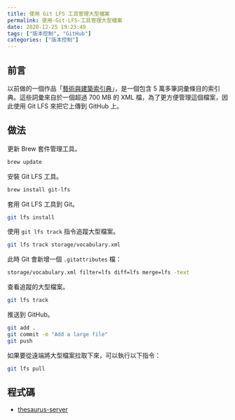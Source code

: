 ```yaml
---
title: 使用 Git LFS 工具管理大型檔案
permalink: 使用-Git-LFS-工具管理大型檔案
date: 2020-12-25 19:23:49
tags: ["版本控制", "GitHub"]
categories: ["版本控制"]
---
```


## 前言

以前做的一個作品「[藝術與建築索引典](https://thesaurus.epoch.tw/)」，是一個包含 5 萬多筆詞彙條目的索引典。這些詞彙來自於一個超過 700 MB 的 XML 檔，為了更方便管理這個檔案，因此使用 Git LFS 來把它上傳到 GitHub 上。

## 做法

更新 Brew 套件管理工具。

```BASH
brew update
```

安裝 Git LFS 工具。

```BASH
brew install git-lfs
```

套用 Git LFS 工具到 Git。

```BASH
git lfs install
```

使用 `git lfs track` 指令追蹤大型檔案。

```BASH
git lfs track storage/vocabulary.xml
```

此時 Git 會新增一個 `.gitattributes` 檔：

```BASH
storage/vocabulary.xml filter=lfs diff=lfs merge=lfs -text
```

查看追蹤的大型檔案。

```BASH
git lfs track
```

推送到 GitHub。

```BASH
git add .
git commit -m "Add a large file"
git push
```

如果要從遠端將大型檔案拉取下來，可以執行以下指令：

```BASH
git lfs pull
```

## 程式碼

- [thesaurus-server](https://github.com/memochou1993/thesaurus-server)
